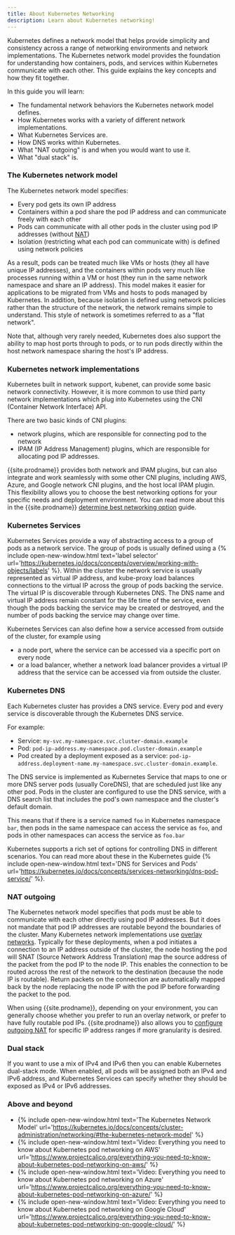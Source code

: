 ```yaml
---
title: About Kubernetes Networking
description: Learn about Kubernetes networking!
---
```


Kubernetes defines a network model that helps provide simplicity and consistency across a range of networking environments and network implementations. The Kubernetes network model provides the foundation for understanding how containers, pods, and services within Kubernetes communicate with each other. This guide explains the key concepts and how they fit together. 

In this guide you will learn:
- The fundamental network behaviors the Kubernetes network model defines.
- How Kubernetes works with a variety of different network implementations.
- What Kubernetes Services are.
- How DNS works within Kubernetes.
- What "NAT outgoing" is and when you would want to use it.
- What "dual stack" is.

### The Kubernetes network model

The Kubernetes network model specifies:
- Every pod gets its own IP address
- Containers within a pod share the pod IP address and can communicate freely with each other
- Pods can communicate with all other pods in the cluster using pod IP addresses (without [NAT]({{site.baseurl}}/about/about-networking#nat))
- Isolation (restricting what each pod can communicate with) is defined using network policies

As a result, pods can be treated much like VMs or hosts (they all have unique IP addresses), and the containers within pods very much like processes running within a VM or host (they run in the same network namespace and share an IP address). This model makes it easier for applications to be migrated from VMs and hosts to pods managed by Kubernetes. In addition, because isolation is defined using network policies rather than the structure of the network, the network remains simple to understand. This style of network is sometimes referred to as a "flat network".

Note that, although very rarely needed, Kubernetes does also support the ability to map host ports through to pods, or to run pods directly within the host network namespace sharing the host's IP address.

### Kubernetes network implementations

Kubernetes built in network support, kubenet, can provide some basic network connectivity. However, it is more common to use third party network implementations which plug into Kubernetes using the CNI (Container Network Interface) API.

There are two basic kinds of CNI plugins:
- network plugins, which are responsible for connecting pod to the network
- IPAM (IP Address Management) plugins, which are responsible for allocating pod IP addresses.

{{site.prodname}} provides both network and IPAM plugins, but can also integrate and work seamlessly with some other CNI plugins, including AWS, Azure, and Google network CNI plugins, and the host local IPAM plugin. This flexibility allows you to choose the best networking options for your specific needs and deployment environment. You can read more about this in the {{site.prodname}} [determine best networking option]({{site.baseurl}}/networking/determine-best-networking) guide.

### Kubernetes Services

Kubernetes Services provide a way of abstracting access to a group of pods as a network service. The group of pods is usually defined using a {% include open-new-window.html text='label selector' url='https://kubernetes.io/docs/concepts/overview/working-with-objects/labels' %}. Within the cluster the network service is usually represented as virtual IP address, and kube-proxy load balances connections to the virtual IP across the group of pods backing the service. The virtual IP is discoverable through Kubernetes DNS.  The DNS name and virtual IP address remain constant for the life time of the service, even though the pods backing the service may be created or destroyed, and the number of pods backing the service may change over time.

Kubernetes Services can also define how a service accessed from outside of the cluster, for example using
- a node port, where the service can be accessed via a specific port on every node
- or a load balancer, whether a network load balancer provides a virtual IP address that the service can be accessed via from outside the cluster.

### Kubernetes DNS

Each Kubernetes cluster has provides a DNS service. Every pod and every service is discoverable through the Kubernetes DNS service.

For example:
- Service: `my-svc.my-namespace.svc.cluster-domain.example`
- Pod: `pod-ip-address.my-namespace.pod.cluster-domain.example`
- Pod created by a deployment exposed as a service: `pod-ip-address.deployment-name.my-namespace.svc.cluster-domain.example`.

The DNS service is implemented as Kubernetes Service that maps to one or more DNS server pods (usually CoreDNS), that are scheduled just like any other pod. Pods in the cluster are configured to use the DNS service, with a DNS search list that includes the pod's own namespace and the cluster's default domain.

This means that if there is a service named `foo` in Kubernetes namespace `bar`, then pods in the same namespace can access the service as `foo`, and pods in other namespaces can access the service as `foo.bar`

Kubernetes supports a rich set of options for controlling DNS in different scenarios. You can read more about these in the Kubernetes guide {% include open-new-window.html text='DNS for Services and Pods' url='https://kubernetes.io/docs/concepts/services-networking/dns-pod-service/' %}.

### NAT outgoing

The Kubernetes network model specifies that pods must be able to communicate with each other directly using pod IP addresses. But it does not mandate that pod IP addresses are routable beyond the boundaries of the cluster. Many Kubernetes network implementations use [overlay networks]({{site.baseurl}}/about/about-networking#overlay-networks). Typically for these deployments, when a pod initiates a connection to an IP address outside of the cluster, the node hosting the pod will SNAT (Source Network Address Translation) map the source address of the packet from the pod IP to the node IP. This enables the connection to be routed across the rest of the network to the destination (because the node IP is routable). Return packets on the connection are automatically mapped back by the node replacing the node IP with the pod IP before forwarding the packet to the pod.

When using {{site.prodname}}, depending on your environment, you can generally choose whether you prefer to run an overlay network, or prefer to have fully routable pod IPs. {{site.prodname}} also allows you to [configure outgoing NAT]({{site.baseurl}}/networking/workloads-outside-cluster0) for specific IP address ranges if more granularity is desired.

### Dual stack

If you want to use a mix of IPv4 and IPv6 then you can enable Kubernetes dual-stack mode. When enabled, all pods will be assigned both an IPv4 and IPv6 address, and Kubernetes Services can specify whether they should be exposed as IPv4 or IPv6 addresses.

### Above and beyond

- {% include open-new-window.html text='The Kubernetes Network Model' url='https://kubernetes.io/docs/concepts/cluster-administration/networking/#the-kubernetes-network-model' %} 
- {% include open-new-window.html text='Video: Everything you need to know about Kubernetes pod networking on AWS' url='https://www.projectcalico.org/everything-you-need-to-know-about-kubernetes-pod-networking-on-aws/' %}
- {% include open-new-window.html text='Video: Everything you need to know about Kubernetes pod networking on Azure' url='https://www.projectcalico.org/everything-you-need-to-know-about-kubernetes-pod-networking-on-azure/' %}
- {% include open-new-window.html text='Video: Everything you need to know about Kubernetes pod networking on Google Cloud' url='https://www.projectcalico.org/everything-you-need-to-know-about-kubernetes-pod-networking-on-google-cloud/' %}



